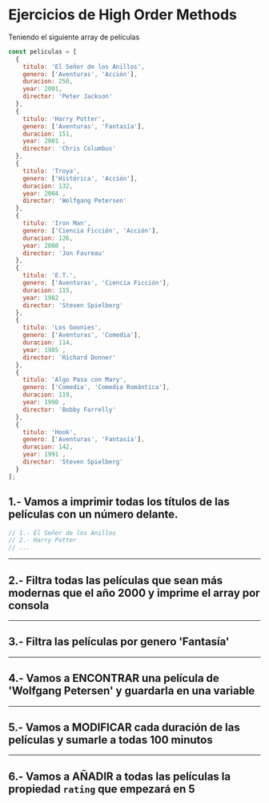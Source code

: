# Ejercicios de High Order Methods

Teniendo el siguiente array de películas

```javascript
const peliculas = [
  {
    titulo: 'El Señor de los Anillos',
    genero: ['Aventuras', 'Acción'],
    duracion: 250,
    year: 2001,
    director: 'Peter Jackson'
  },
  { 
    titulo: 'Harry Potter', 
    genero: ['Aventuras', 'Fantasía'], 
    duracion: 151, 
    year: 2001 , 
    director: 'Chris Columbus' 
  },
  { 
    titulo: 'Troya', 
    genero: ['Histórica', 'Acción'], 
    duracion: 132, 
    year: 2004 , 
    director: 'Wolfgang Petersen' 
  },
  { 
    titulo: 'Iron Man', 
    genero: ['Ciencia Ficción', 'Acción'], 
    duracion: 126,
    year: 2008 , 
    director: 'Jon Favreau' 
  },
  { 
    titulo: 'E.T.', 
    genero: ['Aventuras', 'Ciencia Ficción'], 
    duracion: 115, 
    year: 1982 , 
    director: 'Steven Spielberg' 
  },
  { 
    titulo: 'Los Goonies', 
    genero: ['Aventuras', 'Comedia'], 
    duracion: 114, 
    year: 1985 , 
    director: 'Richard Donner' 
  },
  { 
    titulo: 'Algo Pasa con Mary', 
    genero: ['Comedia', 'Comedia Romántica'], 
    duracion: 119, 
    year: 1998 , 
    director: 'Bobby Farrelly' 
  },
  { 
    titulo: 'Hook',
    genero: ['Aventuras', 'Fantasía'], 
    duracion: 142, 
    year: 1991 , 
    director: 'Steven Spielberg' 
  }
];
```

## 1.- Vamos a imprimir todas los títulos de las películas con un número delante. 

```javascript
// 1.- El Señor de los Anillos
// 2.- Harry Potter
// ...
```

---

## 2.- Filtra todas las películas que sean más modernas que el año 2000 y imprime el array por consola

---

## 3.- Filtra las películas por genero 'Fantasía'

---

## 4.- Vamos a ENCONTRAR una película de 'Wolfgang Petersen' y guardarla en una variable

---

## 5.- Vamos a MODIFICAR cada duración de las películas y sumarle a todas 100 minutos

---

## 6.- Vamos a AÑADIR a todas las películas la propiedad `rating` que empezará en 5

